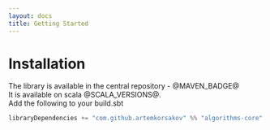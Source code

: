 ```yaml
---
layout: docs
title: Getting Started
---
```


# Installation

The library is available in the central repository - @MAVEN_BADGE@
<br>It is available on scala @SCALA_VERSIONS@.
<br>Add the following to your build.sbt
```scala
libraryDependencies += "com.github.artemkorsakov" %% "algorithms-core" % "@VERSION@"
```